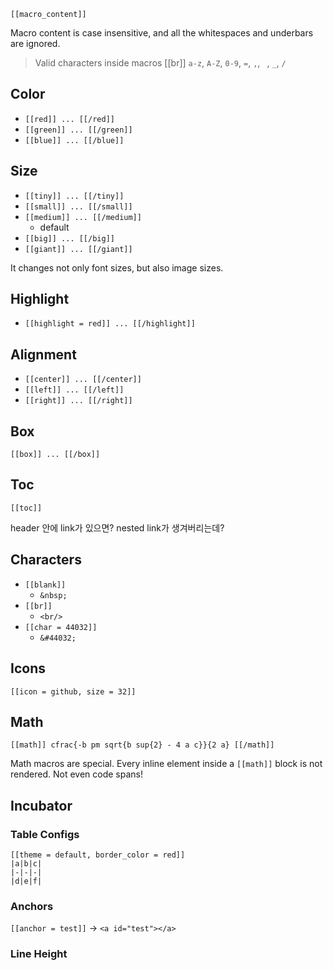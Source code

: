 
`[[macro_content]]`

Macro content is case insensitive, and all the whitespaces and underbars are ignored.

> Valid characters inside macros [[br]]
> `a-z`, `A-Z`, `0-9`, `=`, `,`, ` `, `_`, `/`

## Color

- `[[red]] ... [[/red]]`
- `[[green]] ... [[/green]]`
- `[[blue]] ... [[/blue]]`

## Size

- `[[tiny]] ... [[/tiny]]`
- `[[small]] ... [[/small]]`
- `[[medium]] ... [[/medium]]`
  - default
- `[[big]] ... [[/big]]`
- `[[giant]] ... [[/giant]]`

It changes not only font sizes, but also image sizes.

## Highlight

- `[[highlight = red]] ... [[/highlight]]`

## Alignment

- `[[center]] ... [[/center]]`
- `[[left]] ... [[/left]]`
- `[[right]] ... [[/right]]`

## Box

`[[box]] ... [[/box]]`

## Toc

`[[toc]]`

header 안에 link가 있으면? nested link가 생겨버리는데?

## Characters

- `[[blank]]`
  - `&nbsp;`
- `[[br]]`
  - `<br/>`
- `[[char = 44032]]`
  - `&#44032;`

## Icons

`[[icon = github, size = 32]]`

## Math

`[[math]] cfrac{-b pm sqrt{b sup{2} - 4 a c}}{2 a} [[/math]]`

Math macros are special. Every inline element inside a `[[math]]` block is not rendered. Not even code spans!

## Incubator

### Table Configs

```
[[theme = default, border_color = red]]
|a|b|c|
|-|-|-|
|d|e|f|
```

### Anchors

`[[anchor = test]]` -> `<a id="test"></a>`

### Line Height
